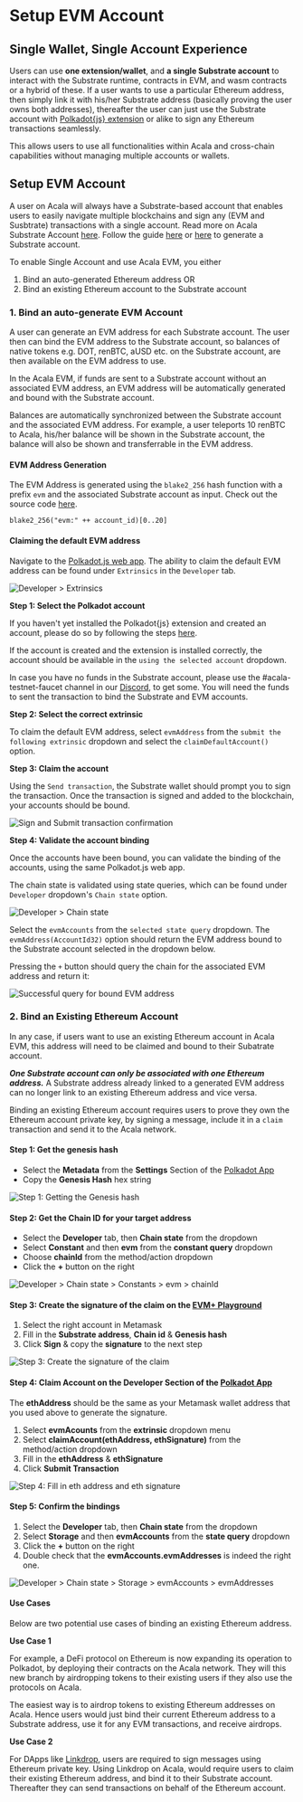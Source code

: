 # Setup EVM Account

## **Single Wallet, Single Account Experience**

Users can use **one extension/wallet**, and **a single Substrate account** to interact with the Substrate runtime, contracts in EVM, and wasm contracts or a hybrid of these. If a user wants to use a particular Ethereum address, then simply link it with his/her Substrate address (basically proving the user owns both addresses), thereafter the user can just use the Substrate account with [Polkadot{js} extension](https://wiki.polkadot.network/docs/en/learn-account-generation) or alike to sign any Ethereum transactions seamlessly.

This allows users to use all functionalities within Acala and cross-chain capabilities without managing multiple accounts or wallets.

## Setup EVM Account

A user on Acala will always have a Substrate-based account that enables users to easily navigate multiple blockchains and sign any (EVM and Susbtrate) transactions with a single account. Read more on Acala Substrate Account [here](../../../../get-started/acala-network/acala-account/). Follow the guide [here](../../../../get-started/acala-network/acala-account/#create-account) or [here](https://wiki.polkadot.network/docs/en/learn-account-generation) to generate a Substrate account.

To enable Single Account and use Acala EVM, you either

1. Bind an auto-generated Ethereum address OR
2. Bind an existing Ethereum account to the Substrate account

### **1. Bind an auto-generate EVM Account**

A user can generate an EVM address for each Substrate account. The user then can bind the EVM address to the Substrate account, so balances of native tokens e.g. DOT, renBTC, aUSD etc. on the Substrate account, are then available on the EVM address to use.

In the Acala EVM, if funds are sent to a Substrate account without an associated EVM address, an EVM address will be automatically generated and bound with the Substrate account.

Balances are automatically synchronized between the Substrate account and the associated EVM address. For example, a user teleports 10 renBTC to Acala, his/her balance will be shown in the Substrate account, the balance will also be shown and transferrable in the EVM address.

#### EVM Address Generation

The EVM Address is generated using the `blake2_256` hash function with a prefix `evm` and the associated Substrate account as input. Check out the source code [here](https://github.com/AcalaNetwork/Acala/blob/master/modules/evm-accounts/src/lib.rs#L185-L186).

```
blake2_256("evm:" ++ account_id)[0..20]
```

#### Claiming the default EVM address

Navigate to the [Polkadot.js web app](https://polkadot.js.org/apps/?rpc=wss%3A%2F%2Facala-mandala.api.onfinality.io%2Fpublic-ws#/extrinsics). The ability to claim the default EVM address can be found under `Extrinsics` in the `Developer` tab.

![Developer > Extrinsics](<../../../../.gitbook/assets/image (10) (2).png>)

**Step 1: Select the Polkadot account**

If you haven't yet installed the Polkadot{js} extension and created an account, please do so by following the steps [here](https://wiki.polkadot.network/docs/en/learn-account-generation#polkadotjs-browser-plugin).

If the account is created and the extension is installed correctly, the account should be available in the `using the selected account` dropdown.

In case you have no funds in the Substrate account, please use the #acala-testnet-faucet channel in our [Discord](https://www.acala.gg/), to get some. You will need the funds to sent the transaction to bind the Substrate and EVM accounts.

**Step 2: Select the correct extrinsic**

To claim the default EVM address, select `evmAddress` from the `submit the following extrinsic` dropdown and select the `claimDefaultAccount()` option.

**Step 3: Claim the account**

Using the `Send transaction`, the Substrate wallet should prompt you to sign the transaction. Once the transaction is signed and added to the blockchain, your accounts should be bound.

![Sign and Submit transaction confirmation](<../../../../.gitbook/assets/image (22).png>)

**Step 4: Validate the account binding**

Once the accounts have been bound, you can validate the binding of the accounts, using the same Polkadot.js web app.

The chain state is validated using state queries, which can be found under `Developer` dropdown's `Chain state` option.

![Developer > Chain state](<../../../../.gitbook/assets/image (4) (2).png>)

Select the `evmAccounts` from the `selected state query` dropdown. The `evmAddress(AccountId32)` option should return the EVM address bound to the Substrate account selected in the dropdown below.

Pressing the `+` button should query the chain for the associated EVM address and return it:

![Successful query for bound EVM address](<../../../../.gitbook/assets/image (1) (1).png>)

### **2. Bind an Existing Ethereum Account**

In any case, if users want to use an existing Ethereum account in Acala EVM, this address will need to be claimed and bound to their Subatrate account.

_**One Substrate account can only be associated with one Ethereum address.**_ A Substrate address already linked to a generated EVM address can no longer link to an existing Ethereum address and vice versa.

Binding an existing Ethereum account requires users to prove they own the Ethereum account private key, by signing a message, include it in a `claim` transaction and send it to the Acala network.

#### Step 1: Get the genesis hash

* Select the **Metadata** from the **Settings** Section of the [Polkadot App](https://polkadot.js.org/apps/?rpc=wss%3A%2F%2Fmandala-tc7-rpcnode.aca-dev.network%2Fws#/settings/metadata)
* Copy the **Genesis Hash** hex string

![Step 1: Getting the Genesis hash](<../../../../.gitbook/assets/image (34).png>)

#### Step 2: Get the Chain ID for your target address

* Select the **Developer** tab, then **Chain state** from the dropdown
* Select **Constant** and then **evm** from the **constant query** dropdown
* Choose **chainId** from the method/action dropdown
* Click the **+** button on the right

![Developer > Chain state > Constants > evm > chainId](<../../../../.gitbook/assets/image (31).png>)

#### Step 3: Create the signature of the claim on the [EVM+ Playground](https://evm.acala.network/#/Bind%20Account)

1. Select the right account in Metamask
2. Fill in the **Substrate address**, **Chain id** & **Genesis hash**
3. Click **Sign** & copy the **signature** to the next step

![Step 3: Create the signature of the claim](<../../../../.gitbook/assets/image (39).png>)

#### Step 4: Claim Account on the Developer Section of the [Polkadot App](https://polkadot.js.org/apps/?rpc=wss%3A%2F%2Fmandala-tc7-rpcnode.aca-dev.network%2Fws#/extrinsics)

The **ethAddress** should be the same as your Metamask wallet address that you used above to generate the signature.

1. Select **evmAcounts** from the **extrinsic** dropdown menu
2. Select **claimAccount(ethAddress, ethSignature)** from the method/action dropdown
3. Fill in the **ethAddress** & **ethSignature**
4. Click **Submit Transaction**

![Step 4: Fill in eth address and eth signature](<../../../../.gitbook/assets/image (42).png>)

#### Step 5: Confirm the bindings

1. Select the **Developer** tab, then **Chain state** from the dropdown
2. Select **Storage** and then **evmAccounts** from the **state query** dropdown
3. Click the **+** button on the right
4. Double check that the **evmAccounts.evmAddresses** is indeed the right one.

![Developer > Chain state > Storage > evmAccounts > evmAddresses](<../../../../.gitbook/assets/image (35).png>)

#### Use Cases

Below are two potential use cases of binding an existing Ethereum address.

**Use Case 1**

For example, a DeFi protocol on Ethereum is now expanding its operation to Polkadot, by deploying their contracts on the Acala network. They will this new branch by airdropping tokens to their existing users if they also use the protocols on Acala.

The easiest way is to airdrop tokens to existing Ethereum addresses on Acala. Hence users would just bind their current Ethereum address to a Substrate address, use it for any EVM transactions, and receive airdrops.

**Use Case 2**

For DApps like [Linkdrop](https://linkdrop.io), users are required to sign messages using Ethereum private key. Using Linkdrop on Acala, would require users to claim their existing Ethereum address, and bind it to their Substrate account. Thereafter they can send transactions on behalf of the Ethereum account.
